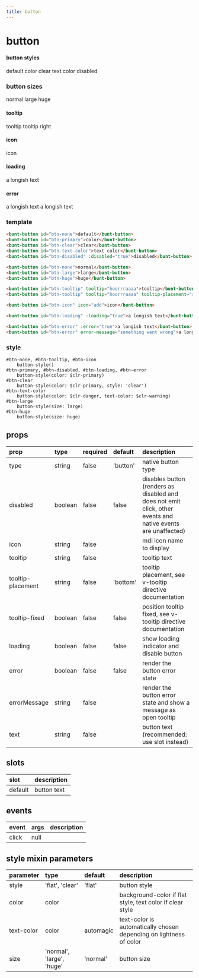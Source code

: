 ```yaml
---
title: button
---
```

# button

#### button styles
<bunt-button id="btn-none">default</bunt-button>
<bunt-button id="btn-primary">color</bunt-button>
<bunt-button id="btn-clear">clear</bunt-button>
<bunt-button id="btn-text-color">text color</bunt-button>
<bunt-button id="btn-disabled" :disabled="true">disabled</bunt-button>
### button sizes
<bunt-button id="btn-none">normal</bunt-button>
<bunt-button id="btn-large">large</bunt-button>
<bunt-button id="btn-huge">huge</bunt-button>
#### tooltip
<bunt-button id="btn-tooltip" tooltip="hoorrraaaa">tooltip</bunt-button>
<bunt-button id="btn-tooltip" tooltip="hoorrraaaa" tooltip-placement="right">tooltip right</bunt-button>
#### icon
<bunt-button id="btn-icon" icon="add">icon</bunt-button>
#### loading
<bunt-button id="btn-loading" :loading="true">a longish text</bunt-button>
#### error
<bunt-button id="btn-error" :error="true">a longish text</bunt-button>
<bunt-button id="btn-error" error-message="something went wrong">a longish text</bunt-button>

### template
```html
<bunt-button id="btn-none">default</bunt-button>
<bunt-button id="btn-primary">color</bunt-button>
<bunt-button id="btn-clear">clear</bunt-button>
<bunt-button id="btn-text-color">text color</bunt-button>
<bunt-button id="btn-disabled" :disabled="true">disabled</bunt-button>

<bunt-button id="btn-none">normal</bunt-button>
<bunt-button id="btn-large">large</bunt-button>
<bunt-button id="btn-huge">huge</bunt-button>

<bunt-button id="btn-tooltip" tooltip="hoorrraaaa">tooltip</bunt-button>
<bunt-button id="btn-tooltip" tooltip="hoorrraaaa" tooltip-placement="right">tooltip right</bunt-button>

<bunt-button id="btn-icon" icon="add">icon</bunt-button>

<bunt-button id="btn-loading" :loading="true">a longish text</bunt-button>

<bunt-button id="btn-error" :error="true">a longish text</bunt-button>
<bunt-button id="btn-error" error-message="something went wrong">a longish text</bunt-button>
```

### style
```stylus
#btn-none, #btn-tooltip, #btn-icon
	button-style()
#btn-primary, #btn-disabled, #btn-loading, #btn-error
	button-style(color: $clr-primary)
#btn-clear
	button-style(color: $clr-primary, style: 'clear')
#btn-text-color
	button-style(color: $clr-danger, text-color: $clr-warning)
#btn-large
	button-style(size: large)
#btn-huge
	button-style(size: huge)
```

## props
| prop | type | required | default | description |
|:-----|:-----|:---------|:--------|:------------|
| type | string | false | 'button' | native button type |
| disabled | boolean | false | false | disables button (renders as disabled and does not emit click, other events and native events are unaffected) |
| icon | string | false | | mdi icon name to display |
| tooltip | string | false | | tooltip text |
| tooltip-placement | string | false | 'bottom' | tooltip placement, see v-tooltip directive documentation |
| tooltip-fixed | boolean | false | false | position tooltip fixed, see v-tooltip directive documentation |
| loading | boolean | false | false | show loading indicator and disable button |
| error | boolean | false | false | render the button error state |
| errorMessage | string | false | | render the button error state and show a message as open tooltip |
| text | string | false | | button text (recommended: use slot instead) |

## slots

| slot | description |
|:-----|:------------|
| default | button text |

## events

| event | args | description |
|:------|:-----|:------------|
| click | null | |

## style mixin parameters
| parameter | type | default | description |
|:----------|:-----|:--------|:------------|
| style | 'flat', 'clear' | 'flat' | button style |
| color | color | | background-color if flat style, text color if clear style|
| text-color | color | automagic | text-color is automatically chosen depending on lightness of color |
| size | 'normal', 'large', 'huge' | 'normal' | button size |
